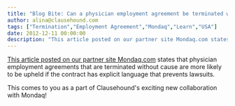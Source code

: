 ```yaml
---
title: "Blog Bite: Can a physician employment agreement be terminated without cause and litigation?"
author: alina@clausehound.com
tags: ["Termination","Employment Agreement","Mondaq","Learn","USA"]
date: 2012-12-11 00:00:00
description: "This article posted on our partner site Mondaq.com states that physician employment agreements that are terminated without cause are more likely to be upheld if the contract has explicit language tha..."
---
```


[This article posted on our partner site Mondaq.com](http://www.mondaq.com/unitedstates/x/210532/employee+rights+labour+relations/Physician+Employment+Agreements+The+End+of+Termination+Without+Cause+Without+Litigation) states that physician employment agreements that are terminated without cause are more likely to be upheld if the contract has explicit language that prevents lawsuits.

This comes to you as a part of Clausehound's exciting new collaboration with Mondaq!